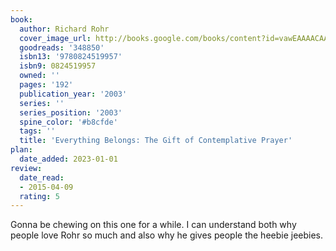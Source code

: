 ```yaml
---
book:
  author: Richard Rohr
  cover_image_url: http://books.google.com/books/content?id=vawEAAAACAAJ&printsec=frontcover&img=1&zoom=1&source=gbs_api
  goodreads: '348850'
  isbn13: '9780824519957'
  isbn9: 0824519957
  owned: ''
  pages: '192'
  publication_year: '2003'
  series: ''
  series_position: '2003'
  spine_color: '#b8cfde'
  tags: ''
  title: 'Everything Belongs: The Gift of Contemplative Prayer'
plan:
  date_added: 2023-01-01
review:
  date_read:
  - 2015-04-09
  rating: 5
---
```


Gonna be chewing on this one for a while. I can understand both why people love Rohr so much and also why he gives people the heebie jeebies.
